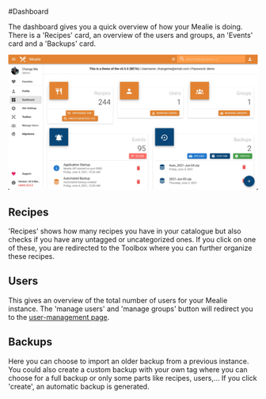 #Dashboard

The dashboard gives you a quick overview of how your Mealie is doing. There is a 'Recipes' card, an overview of the users and groups, an 'Events' card and a 'Backups' card.

![dashboard](../../assets/img/dashboard.webp)


## Recipes
'Recipes' shows how many recipes you have in your catalogue but also checks if you have any untagged or uncategorized ones. If you click on one of these, you are redirected to the Toolbox where you can further organize these recipes.

## Users
This gives an overview of the total number of users for your Mealie instance. The 'manage users' and 'manage groups' button will redirect you to the [user-management page](../admin/user-management.md).

## Backups
Here you can choose to import an older backup from a previous instance. You could also create a custom backup with your own tag where you can choose for a full backup or only some parts like recipes, users,...
If you click 'create', an automatic backup is generated.
